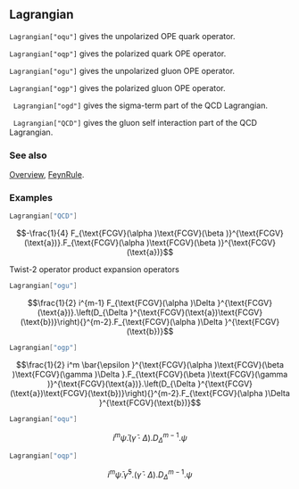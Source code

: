 ## Lagrangian

`Lagrangian["oqu"]` gives the unpolarized OPE quark operator.

`Lagrangian["oqp"]` gives the polarized quark OPE operator.

`Lagrangian["ogu"]` gives the unpolarized gluon OPE operator.

`Lagrangian["ogp"]` gives the polarized gluon OPE operator.

` Lagrangian["ogd"]` gives the sigma-term part of the QCD Lagrangian.

` Lagrangian["QCD"]` gives the gluon self interaction part of the QCD Lagrangian.

### See also

[Overview](Extra/FeynCalc.md), [FeynRule](FeynRule.md).

### Examples

```mathematica
Lagrangian["QCD"]
```

$$-\frac{1}{4} F_{\text{FCGV}(\alpha )\text{FCGV}(\beta )}^{\text{FCGV}(\text{a})}.F_{\text{FCGV}(\alpha )\text{FCGV}(\beta )}^{\text{FCGV}(\text{a})}$$

Twist-2 operator product expansion operators

```mathematica
Lagrangian["ogu"]
```

$$\frac{1}{2} i^{m-1} F_{\text{FCGV}(\alpha )\Delta }^{\text{FCGV}(\text{a})}.\left(D_{\Delta }^{\text{FCGV}(\text{a})\text{FCGV}(\text{b})}\right){}^{m-2}.F_{\text{FCGV}(\alpha )\Delta }^{\text{FCGV}(\text{b})}$$

```mathematica
Lagrangian["ogp"]
```

$$\frac{1}{2} i^m \bar{\epsilon }^{\text{FCGV}(\alpha )\text{FCGV}(\beta )\text{FCGV}(\gamma )\Delta }.F_{\text{FCGV}(\beta )\text{FCGV}(\gamma )}^{\text{FCGV}(\text{a})}.\left(D_{\Delta }^{\text{FCGV}(\text{a})\text{FCGV}(\text{b})}\right){}^{m-2}.F_{\text{FCGV}(\alpha )\Delta }^{\text{FCGV}(\text{b})}$$

```mathematica
Lagrangian["oqu"]
```

$$i^m \bar{\psi }.\left(\bar{\gamma }\cdot \Delta \right).D_{\Delta }{}^{m-1}.\psi$$

```mathematica
Lagrangian["oqp"]
```

$$i^m \bar{\psi }.\bar{\gamma }^5.\left(\bar{\gamma }\cdot \Delta \right).D_{\Delta }{}^{m-1}.\psi$$
